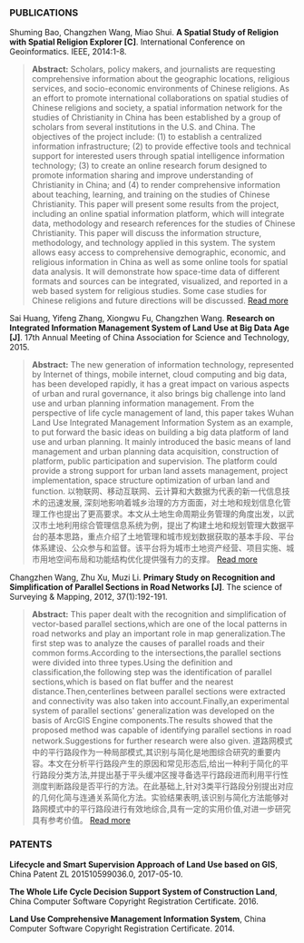 ### PUBLICATIONS
Shuming Bao, Changzhen Wang, Miao Shui. **A Spatial Study of Religion with Spatial Religion Explorer [C]**. International Conference on Geoinformatics. IEEE, 2014:1-8.

> **Abstract:** Scholars, policy makers, and journalists are requesting comprehensive information about the geographic locations, religious services, and socio-economic environments of Chinese religions. As an effort to promote international collaborations on spatial studies of Chinese religions and society, a spatial information network for the studies of Christianity in China has been established by a group of scholars from several institutions in the U.S. and China. The objectives of the project include: (1) to establish a centralized information infrastructure; (2) to provide effective tools and technical support for interested users through spatial intelligence information technology; (3) to create an online research forum designed to promote information sharing and improve understanding of Christianity in China; and (4) to render comprehensive information about teaching, learning, and training on the studies of Chinese Christianity. This paper will present some results from the project, including an online spatial information platform, which will integrate data, methodology and research references for the studies of Chinese Christianity. This paper will discuss the information structure, methodology, and technology applied in this system. The system allows easy access to comprehensive demographic, economic, and religious information in China as well as some online tools for spatial data analysis. It will demonstrate how space-time data of different formats and sources can be integrated, visualized, and reported in a web based system for religious studies. Some case studies for Chinese religions and future directions will be discussed. 
[Read more](https://www.researchgate.net/publication/287051698_Spatial_study_of_religion_with_spatial_religion_explorer) 


Sai Huang, Yifeng Zhang, Xiongwu Fu, Changzhen Wang. **Research on Integrated Information Management System of Land Use at Big Data Age [J]**. 17th Annual Meeting of China Association for Science and Technology, 2015.

> **Abstract:** 
The new generation of information technology, represented by Internet of things, mobile internet, cloud computing and big data, has been developed rapidly, it has a great impact on various aspects of urban and rural governance, it also brings big challenge into land use and urban planning information management. From the perspective of life cycle management of land, this paper takes Wuhan Land Use Integrated Management Information System as an example, to put forward the basic ideas on building a big data platform of land use and urban planning. It mainly introduced the basic means of land management and urban planning data acquisition, construction of platform, public participation and supervision. The platform could provide a strong support for urban land assets management, project implementation, space structure optimization of urban land and function.
以物联网、移动互联网、云计算和大数据为代表的新一代信息技术的迅速发展, 深刻地影响着城乡治理的方方面面，对土地和规划信息化管理工作也提出了更高要求。本文从土地生命周期业务管理的角度出发，以武汉市土地利用综合管理信息系统为例，提出了构建土地和规划管理大数据平台的基本思路，重点介绍了土地管理和城市规划数据获取的基本手段、平台体系建设、公众参与和监督。该平台将为城市土地资产经营、项目实施、城市用地空间布局和功能结构优化提供强有力的支撑。
[Read more](http://kns.cnki.net/KCMS/detail/detail.aspx?dbcode=CPFD&dbname=CPFDLAST2015&filename=DIDD201505014026&v=MjYxOTlLdWhkaG5qOThUbmpxcXhkRWVNT1VLcmlmWnU1dkZ5anRVN2JLS0Z3VUlTVFBhckc0SDlUTXFvOUVZT3NOQ2hO)


Changzhen Wang, Zhu Xu, Muzi Li. **Primary Study on Recognition and Simplification of Parallel Sections in Road Networks [J]**. The science of Surveying & Mapping, 2012, 37(1):192-191.

> **Abstract:** 
This paper dealt with the recognition and simplification of vector-based parallel sections,which are one of the local patterns in road networks and play an important role in map generalization.The first step was to analyze the causes of parallel roads and their common forms.According to the intersections,the parallel sections were divided into three types.Using the definition and classification,the following step was the identification of parallel sections,which is based on flat buffer and the nearest distance.Then,centerlines between parallel sections were extracted and connectivity was also taken into account.Finally,an experimental system of parallel sections' generalization was developed on the basis of ArcGIS Engine components.The results showed that the proposed method was capable of identifying parallel sections in road network.Suggestions for further research were also given.
道路网模式中的平行路段作为一种局部模式,其识别与简化是地图综合研究的重要内容。本文在分析平行路段产生的原因和常见形态后,给出一种利于简化的平行路段分类方法,并提出基于平头缓冲区搜寻备选平行路段进而利用平行性测度判断路段是否平行的方法。在此基础上,针对3类平行路段分别提出对应的几何化简与连通关系简化方法。实验结果表明,该识别与简化方法能够对路网模式中的平行路段进行有效地综合,具有一定的实用价值,对进一步研究具有参考价值。
[Read more](http://kns.cnki.net/KCMS/detail/detail.aspx?dbcode=CJFQ&dbname=CJFD2012&filename=CHKD201201067&v=MjE2NTh6TkppWEFhckc0SDlQTXJvOURZNFI4ZVgxTHV4WVM3RGgxVDNxVHJXTTFGckNVUkxLZlp1ZG1GeUhnVXI=)


### PATENTS
**Lifecycle and Smart Supervision Approach of Land Use based on GIS**, China Patent ZL 201510599036.0, 2017-05-10.

**The Whole Life Cycle Decision Support System of Construction Land**, China Computer Software Copyright Registration Certificate. 2016.

**Land Use Comprehensive Management Information System**, China Computer Software Copyright Registration Certificate. 2014.
